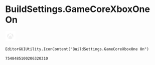 # BuildSettings.GameCoreXboxOne On
![](/img/BuildSettings.GameCoreXboxOne%20On.png)

``` CSharp
EditorGUIUtility.IconContent("BuildSettings.GameCoreXboxOne On")
```
```
7548485100206320310
```
